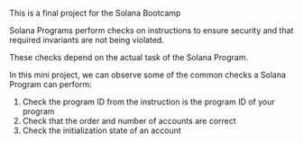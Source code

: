 This is a final project for the Solana Bootcamp

Solana Programs perform checks on instructions to ensure security and that required invariants are not being violated.

These checks depend on the actual task of the Solana Program.

In this mini project, we can observe some of the common checks a Solana Program can perform: 
1. Check the program ID from the instruction is the program ID of your program
2. Check that the order and number of accounts are correct
3. Check the initialization state of an account
